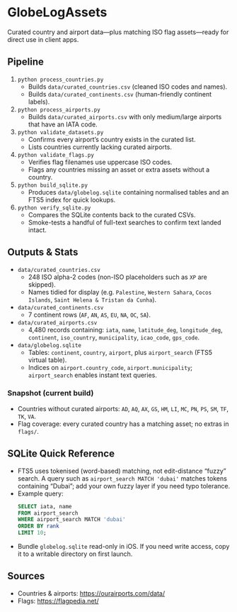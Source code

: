 # GlobeLogAssets
Curated country and airport data—plus matching ISO flag assets—ready for direct use in client apps.

## Pipeline
1. `python process_countries.py`
   - Builds `data/curated_countries.csv` (cleaned ISO codes and names).
   - Builds `data/curated_continents.csv` (human-friendly continent labels).
2. `python process_airports.py`
   - Builds `data/curated_airports.csv` with only medium/large airports that have an IATA code.
3. `python validate_datasets.py`
   - Confirms every airport’s country exists in the curated list.
   - Lists countries currently lacking curated airports.
4. `python validate_flags.py`
   - Verifies flag filenames use uppercase ISO codes.
   - Flags any countries missing an asset or extra assets without a country.
5. `python build_sqlite.py`
   - Produces `data/globelog.sqlite` containing normalised tables and an FTS5 index for quick lookups.
6. `python verify_sqlite.py`
   - Compares the SQLite contents back to the curated CSVs.
   - Smoke-tests a handful of full-text searches to confirm text landed intact.

## Outputs & Stats
- `data/curated_countries.csv`
  - 248 ISO alpha-2 codes (non-ISO placeholders such as `XP` are skipped).
  - Names tidied for display (e.g. `Palestine`, `Western Sahara`, `Cocos Islands`, `Saint Helena & Tristan da Cunha`).
- `data/curated_continents.csv`
  - 7 continent rows (`AF`, `AN`, `AS`, `EU`, `NA`, `OC`, `SA`).
- `data/curated_airports.csv`
  - 4,480 records containing: `iata`, `name`, `latitude_deg`, `longitude_deg`, `continent`, `iso_country`, `municipality`, `icao_code`, `gps_code`.
- `data/globelog.sqlite`
  - Tables: `continent`, `country`, `airport`, plus `airport_search` (FTS5 virtual table).
  - Indices on `airport.country_code`, `airport.municipality`; `airport_search` enables instant text queries.

### Snapshot (current build)
- Countries without curated airports: `AD`, `AQ`, `AX`, `GS`, `HM`, `LI`, `MC`, `PN`, `PS`, `SM`, `TF`, `TK`, `VA`.
- Flag coverage: every curated country has a matching asset; no extras in `flags/`.

## SQLite Quick Reference
- FTS5 uses tokenised (word-based) matching, not edit-distance “fuzzy” search. A query such as `airport_search MATCH 'dubai'` matches tokens containing “Dubai”; add your own fuzzy layer if you need typo tolerance.
- Example query:
  ```sql
  SELECT iata, name
  FROM airport_search
  WHERE airport_search MATCH 'dubai'
  ORDER BY rank
  LIMIT 10;
  ```
- Bundle `globelog.sqlite` read-only in iOS. If you need write access, copy it to a writable directory on first launch.

## Sources
- Countries & airports: https://ourairports.com/data/
- Flags: https://flagpedia.net/
